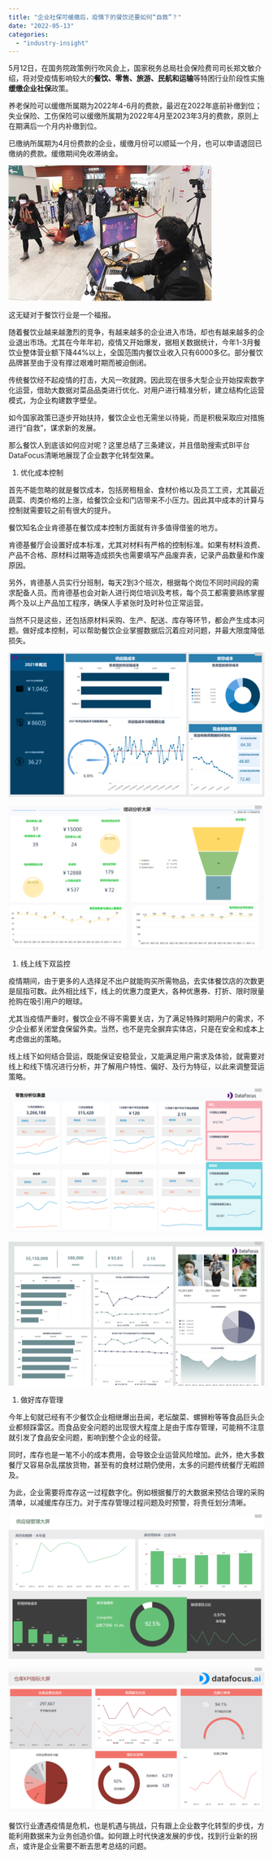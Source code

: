 ```yaml
---
title: "企业社保可缓缴后，疫情下的餐饮还要如何“自救”？"
date: "2022-05-13"
categories: 
  - "industry-insight"
---
```


5月12日，在国务院政策例行吹风会上，国家税务总局社会保险费司司长郑文敏介绍，将对受疫情影响较大的**餐饮、零售、旅游、民航和运输**等特困行业阶段性实施**缓缴企业社保**政策。

养老保险可以缓缴所属期为2022年4-6月的费款，最迟在2022年底前补缴到位；失业保险、工伤保险可以缓缴所属期为2022年4月至2023年3月的费款，原则上在期满后一个月内补缴到位。

已缴纳所属期为4月份费款的企业，缓缴月份可以顺延一个月，也可以申请退回已缴纳的费款。缓缴期间免收滞纳金。

![IMG_256](images/1652446432-img_256.jpeg)

这无疑对于餐饮行业是一个福报。

随着餐饮业越来越激烈的竞争，有越来越多的企业进入市场，却也有越来越多的企业退出市场。尤其在今年年初，疫情又开始爆发，据相关数据统计，今年1-3月餐饮业整体营业额下降44%以上，全国范围内餐饮业收入只有6000多亿。部分餐饮品牌甚至由于没有撑过艰难时期而被迫倒闭。

传统餐饮经不起疫情的打击，大风一吹就跨。因此现在很多大型企业开始探索数字化运营，借助大数据对菜品品类进行优化、对用户进行精准分析，建立结构化运营模式，为企业构建数字壁垒。

如今国家政策已逐步开始扶持，餐饮企业也无需坐以待毙，而是积极采取应对措施进行“自救”，谋求新的发展。

那么餐饮人到底该如何应对呢？这里总结了三条建议，并且借助搜索式BI平台DataFocus清晰地展现了企业数字化转型效果。

1. 优化成本控制

首先不能忽略的就是餐饮成本，包括房租租金、食材价格以及员工工资，尤其最近蔬菜、肉类价格的上涨，给餐饮企业和门店带来不小压力。因此其中成本的计算与控制就需要较之前有很大的提升。

餐饮知名企业肯德基在餐饮成本控制方面就有许多值得借鉴的地方。

肯德基餐厅会设置好成本标准，尤其对材料有严格的控制标准。如果有材料浪费、产品不合格、原材料过期等造成损失也需要填写产品废弃表，记录产品数量和作废原因。

另外，肯德基人员实行分班制，每天2到3个班次，根据每个岗位不同时间段的需求配备人员。而肯德基也会对新人进行岗位培训及考核，每个员工都需要熟练掌握两个及以上产品加工程序，确保人手紧张时及时补位正常运营。

当然不只是这些，还包括原材料采购、生产、配送、库存等环节，都会产生成本问题。做好成本控制，可以帮助餐饮企业掌握数据后沉着应对问题，并最大限度降低损失。

![](images/1652446433-word-image.png)

![](images/1652446436-word-image.png)

1. 线上线下双监控

疫情期间，由于更多的人选择足不出户就能购买所需物品，去实体餐饮店的次数更是屈指可数。此外相比线下，线上的优惠力度更大，各种优惠券、打折、限时限量抢购在吸引用户的眼球。

尤其当疫情严重时，餐饮企业不得不需要关店，为了满足特殊时期用户的需求，不少企业都关闭堂食保留外卖。当然，也不是完全摒弃实体店，只是在安全和成本上考虑做出的策略。

线上线下如何结合营运，既能保证安稳营业，又能满足用户需求及体验，就需要对线上和线下情况进行分析，并了解用户特性、偏好、及行为特征，以此来调整营运策略。

![](images/1652446439-word-image.png)

![](images/1652446442-word-image.png)

1. 做好库存管理

今年上旬就已经有不少餐饮企业相继爆出丑闻，老坛酸菜、螺狮粉等等食品巨头企业都频踩雷区。而食品安全问题的出现很大程度上是由于库存管理，可能稍不注意就引发了食品安全问题，影响到整个企业的经营。

同时，库存也是一笔不小的成本费用，会导致企业运营风险增加。此外，绝大多数餐厅又容易杂乱摆放货物，甚至有的食材过期仍使用，太多的问题传统餐厅无暇顾及。

为此，企业需要将库存这一过程数字化。例如根据餐厅的大数据来预估合理的采购清单，以减缓库存压力。对于库存管理过程问题及时预警，将责任划分清晰。

![](images/1652446446-word-image.png)

![](images/1652446448-word-image.png)

餐饮行业遭遇疫情是危机，也是机遇与挑战，只有跟上企业数字化转型的步伐，方能利用数据来为业务创造价值。如何跟上时代快速发展的步伐，找到行业新的拐点，或许是企业需要不断去思考总结的问题。
